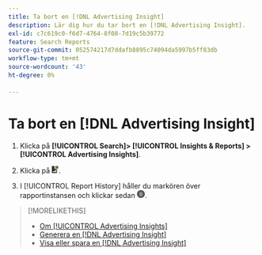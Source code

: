 ```yaml
---
title: Ta bort en [!DNL Advertising Insight]
description: Lär dig hur du tar bort en [!DNL Advertising Insight].
exl-id: c7c619c0-f6d7-4764-8f08-7d19c5b39772
feature: Search Reports
source-git-commit: 052574217d7ddafb8895c74094da5997b5ff83db
workflow-type: tm+mt
source-wordcount: '43'
ht-degree: 0%

---
```


# Ta bort en [!DNL Advertising Insight]

1. Klicka på **[!UICONTROL Search]> [!UICONTROL Insights & Reports] >[!UICONTROL Advertising Insights]**.

2. Klicka på ![Rapporter](/help/search-social-commerce/assets/insight-reports.png "Rapporter").

3. I [!UICONTROL Report History] håller du markören över rapportinstansen och klickar sedan ![Ta bort](/help/search-social-commerce/assets/insight-delete.png "Ta bort").

>[!MORELIKETHIS]
>
>* [Om [!UICONTROL Advertising Insights]](insight-about.md)
>* [Generera en [!DNL Advertising Insight]](insight-generate.md)
>* [Visa eller spara en [!DNL Advertising Insight]](insight-view-save.md)
